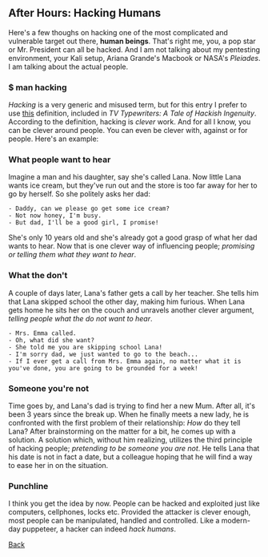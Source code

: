 ## After Hours: Hacking Humans

Here's a few thoughs on hacking one of the most complicated and vulnerable target out there, **human beings**. That's right me, you, a pop star or Mr. President can all be hacked. And I am not talking about my pentesting environment, your Kali setup, Ariana Grande's Macbook or NASA's *Pleiades*. I am talking about the actual people.

### $ man hacking

*Hacking* is a very generic and misused term, but for this entry I prefer to use [this](http://www.catb.org/jargon/html/meaning-of-hack.html) definition, included in *TV Typewriters: A Tale of Hackish Ingenuity*. According to the definition, hacking is *clever* work. And for all I know, you can be clever around people. You can even be clever with, against or for people. Here's an example:

### What people want to hear

Imagine a man and his daughter, say she's called Lana. Now little Lana wants ice cream, but they've run out and the store is too far away for her to go by herself. So she politely asks her dad: 

```
- Daddy, can we please go get some ice cream?
- Not now honey, I'm busy.
- But dad, I'll be a good girl, I promise!
```

She's only 10 years old and she's already got a good grasp of what her dad wants to hear. Now that is one clever way of influencing people; *promising or telling them what they want to hear*.

### What the don't

A couple of days later, Lana's father gets a call by her teacher. She tells him that Lana skipped school the other day, making him furious. When Lana gets home he sits her on the couch and unravels another clever argument, *telling people what the do not want to hear*.

```
- Mrs. Emma called.
- Oh, what did she want?
- She told me you are skipping school Lana!
- I'm sorry dad, we just wanted to go to the beach...
- If I ever get a call from Mrs. Emma again, no matter what it is you've done, you are going to be grounded for a week!
```

### Someone you're not

Time goes by, and Lana's dad is trying to find her a new Mum. After all, it's been 3 years since the break up. When he finally meets a new lady, he is confronted with the first problem of their relationship: *How* do they tell Lana? After brainstorming on the matter for a bit, he comes up with a solution. A solution which, without him realizing, utilizes the third principle of hacking people; *pretending to be someone you are not*. He tells Lana that his date is not in fact a date, but a colleague hoping that he will find a way to ease her in on the situation.

### Punchline

I think you get the idea by now. People can be hacked and exploited just like computers, cellphones, locks etc. Provided the attacker is clever enough, most people can be manipulated, handled and controlled. Like a modern-day puppeteer, a hacker can indeed *hack humans*.

[Back](https://naliferopoulos.github.io/ThinkingInBinary/)

